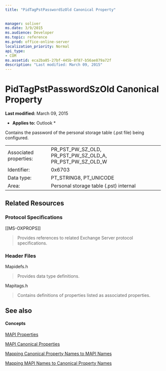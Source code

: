 ```yaml
---
title: "PidTagPstPasswordSzOld Canonical Property"
 
 
manager: soliver
ms.date: 3/9/2015
ms.audience: Developer
ms.topic: reference
ms.prod: office-online-server
localization_priority: Normal
api_type:
- COM
ms.assetid: eca2ba85-27bf-445b-8f87-b56ae879a72f
description: "Last modified: March 09, 2015"
---
```


# PidTagPstPasswordSzOld Canonical Property

 **Last modified:** March 09, 2015 
  
 * **Applies to:** Outlook * 
  
Contains the password of the personal storage table (.pst file) being configured.
  
|||
|:-----|:-----|
|Associated properties:  <br/> |PR_PST_PW_SZ_OLD, PR_PST_PW_SZ_OLD_A, PR_PST_PW_SZ_OLD_W  <br/> |
|Identifier:  <br/> |0x6703  <br/> |
|Data type:  <br/> |PT_STRING8, PT_UNICODE  <br/> |
|Area:  <br/> |Personal storage table (.pst) internal  <br/> |
   
## Related Resources

### Protocol Specifications

[[MS-OXPROPS]] 
  
> Provides references to related Exchange Server protocol specifications.
    
### Header Files

Mapidefs.h
  
> Provides data type definitions.
    
Mapitags.h
  
> Contains definitions of properties listed as associated properties.
    
## See also

#### Concepts

[MAPI Properties](mapi-properties.md)
  
[MAPI Canonical Properties](mapi-canonical-properties.md)
  
[Mapping Canonical Property Names to MAPI Names](mapping-canonical-property-names-to-mapi-names.md)
  
[Mapping MAPI Names to Canonical Property Names](mapping-mapi-names-to-canonical-property-names.md)


